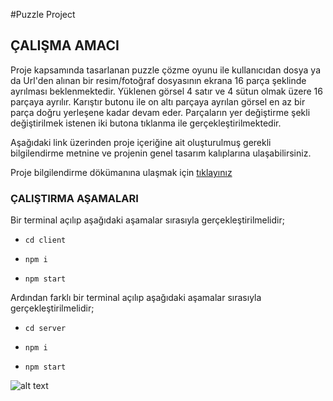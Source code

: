 #Puzzle Project

## ÇALIŞMA AMACI
Proje kapsamında tasarlanan puzzle çözme oyunu ile kullanıcıdan dosya ya da Url'den alınan bir resim/fotoğraf dosyasının ekrana 16 parça şeklinde ayrılması beklenmektedir. Yüklenen görsel 4 satır ve 4 sütun olmak üzere 16 parçaya ayrılır. Karıştır butonu ile on altı parçaya ayrılan görsel en az bir parça doğru yerleşene kadar devam eder. Parçaların yer değiştirme şekli değiştirilmek istenen iki butona tıklanma ile gerçekleştirilmektedir.

Aşağıdaki link üzerinden proje içeriğine ait oluşturulmuş gerekli bilgilendirme metnine ve projenin genel tasarım kalıplarına ulaşabilirsiniz.

Proje bilgilendirme dökümanına ulaşmak için [tıklayınız](https://drive.google.com/file/d/18SocTw9Kop8EgYFbXkPd7h-qSzs0Vm1l/view?usp=share_link)

### ÇALIŞTIRMA AŞAMALARI
 
 Bir terminal açılıp aşağıdaki aşamalar sırasıyla gerçekleştirilmelidir;
- ````
  cd client 
  ````
  
- ````
  npm i
  ````
 
- ````
  npm start
  ````
 
 Ardından farklı bir terminal açılıp aşağıdaki aşamalar sırasıyla gerçekleştirilmelidir;
- ````
  cd server
  ````
  
- ````
  npm i
  ````
  
- ````
  npm start
  ````
 
![alt text](https://media.discordapp.net/attachments/1083112351764598817/1093884172965249086/Screenshot_2023-04-07_at_16.04.29.png?width=1074&height=671)
